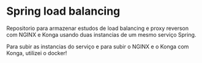 # Spring load balancing

Repositorio para armazenar estudos de load balancing e proxy reverson com NGINX e Konga usando duas instancias de um mesmo serviço Spring.

Para subir as instancias do serviço e para subir o NGINX e o Konga com Konga, utilizei o docker!